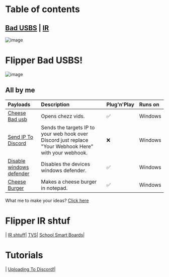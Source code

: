 # Table of contents
## [Bad USBS](https://github.com/S3v406/flipper-dump/blob/main/README.md#flipper-bad-usbs) | [IR](https://github.com/S3v406/flipper-dump/tree/main#flipper-ir-shtuf)

![image](https://github.com/S3v406/flipper-dump/assets/126850927/61c628bd-b3a2-4d2c-a655-8d4594ad71c3)

# Flipper Bad USBS!
![image](https://github.com/S3v406/flipper-bad-usbs/assets/126850927/eb6cdf26-4c3e-49e8-be20-a8da62e4bf34)

## All by me

| Payloads                                                                                                        | Description                                                                                       | Plug'n'Play | Runs on      |
| :-------------------------------------------------------------------------------------------------------------- | :------------------------------------------------------------------------------------------------ | :-----------| :------------|
| [Cheese Bad usb](https://github.com/S3v406/flipper-bad-usbs/tree/main/Scripts/Chezz)                | Opens chezz vids.      |✅           | Windows     |
| [Send IP To Discord](https://github.com/S3v406/flipper-bad-usbs/tree/main/Scripts/Send%20IP%20to%20discord)              | Sends the targets IP to your web hook over Discord just replace "Your Webhook Here" with your webhook.                                     |❌          | Windows     |      
| [Disable windows defender](https://github.com/S3v406/flipper-bad-usbs/tree/main/Scripts/No%20more%20win%20defen)               | Disables the devices windows defender.                          |✅           | Windows      |      
| [Cheese Burger](https://github.com/S3v406/flipper-bad-usbs/tree/main/Scripts/Chezz%20Burger)                 | Makes a cheese burger in notepad.       |✅           | Windows      | 

What me to make your ideas? [Click here](https://docs.google.com/forms/d/e/1FAIpQLSdAMK09G3v0QbYnguRUPCNsvuS12Ol_SYMxd3ZDsQ4DR4-34w/viewform?usp=sf_link)

# Flipper IR shtuf
| [IR shtuff](https://github.com/S3v406/flipper-dump/tree/main/IR)|
[TVS](https://github.com/S3v406/flipper-dump/tree/main/IR/TVS)|
[School Smart Boards](https://github.com/S3v406/flipper-dump/tree/main/IR/SCHOOL%20SMART%20BOARDS%20W)|

# Tutorials
| [Uploading To Discord!](https://github.com/S3v406/flipper-dump/tree/main/Tuts/Uploading%20to%20discord)|
